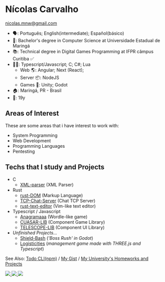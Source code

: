 # Nícolas Carvalho
nicolas.mnw@gmail.com

- 🗣: Português; English(intermediate); Español(básico)
- 🏫: Bachelor's degree in Computer Science at Universidade Estadual de Maringá 
- 📚: Technical degree in Digital Games Programming at IFPR câmpus Curitiba ✅
- 👩‍💻: Typescript/Javascript; C; C#; Lua
  - Web 🌎: Angular; Next (React);
  - Server 📦: NodeJS
  - Games 👾: Unity; Godot
- 🏠: Maringá, PR - Brasil
- 👤: 19y

## Areas of Interest

These are some areas that i have interest to work with:
- System Programming
- Web Development
- Programming Languages 
- Pentesting

## Techs that I study and Projects

- C
  - <a href="https://github.com/Cicolas/XML-parser">XML-parser</a> (XML Parser)
- Rust
  - <a href="https://github.com/Cicolas/rust-DOM">rust-DOM</a> (Markup Language)
  - <a href="https://github.com/Cicolas/TCP-Chat-Server">TCP-Chat-Server</a> (Chat TCP Server)
  - <a href="https://github.com/Cicolas/rust-text-editor">rust-text-editor</a> (Vim-like text editor)
- Typescript / Javascript
  - <a href="https://github.com/Cicolas/Anagramaaa">Anagramaaa</a> (Wordle-like game)
  - <a href="https://github.com/Cicolas/CUASAR-LIB">CUASAR-LIB</a> (Component Game Library)
  - <a href="https://github.com/Cicolas/TELESCOPE-LIB">TELESCOPE-LIB</a> (Component UI Library)
- _Unfinished Projects..._
  - <a href="https://github.com/Cicolas/Shield-Bash-Godot">Shield-Bash</a> (_'Boss Rush' in Godot_)
  - <a href="https://github.com/Cicolas/Logisticities">Logisticities</a> (_management game made with THREE.js and Typescript_)

See Also: 
  <a href="https://npmjs.com/package/@cicolas/todo-cli" target="_blank">Todo CLI(npm)</a> /
  <a href="https://gist.github.com/cicolas" target="_blank">My Gist</a> /
  <a href="https://github.com/CicolasCarvalho" target="_blank">My University's Homeworks and Projects</a>

<div>
  <a href="https://nickelodeon0077.itch.io/" target="_blank">
    <image src="https://img.shields.io/badge/Itch.io-FA5C5C?style=for-the-badge&logo=itch.io&logoColor=white" target="_blank"/>
  </a>
  <a href="https://instagram.com/Cicolas_" target="_blank">
    <image src="https://img.shields.io/badge/Instagram-E4405F?style=for-the-badge&logo=instagram&logoColor=white" target="_blank"/>
  </a>
  <a href="https://www.linkedin.com/in/n%C3%ADcolas-carvalho-2bb701252/" target="_blank">
    <image src="https://img.shields.io/badge/LinkedIn-0077B5?style=for-the-badge&logo=linkedin&logoColor=white" target="_blank"/>
  </a>
</div>
